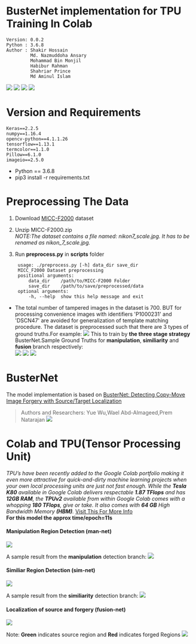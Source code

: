 # BusterNet implementation for TPU Training In Colab

    Version: 0.0.2  
    Python : 3.6.8
    Author : Shakir Hossain
             Md. Nazmuddoha Ansary
             Mohammad Bin Monjil
             Habibur Rahman
             Shahriar Prince
             Md Aminul Islam
    
![](/info/src_img/python.ico?raw=true )
![](/info/src_img/tensorflow.ico?raw=true)
![](/info/src_img/keras.ico?raw=true)
![](/info/src_img/col.ico?raw=true)

# Version and Requirements
    Keras==2.2.5  
    numpy==1.16.4  
    opencv-python==4.1.1.26  
    tensorflow==1.13.1 
    termcolor==1.1.0  
    Pillow==6.1.0
    imageio==2.5.0
      
* Python == 3.6.8
* pip3 install -r requirements.txt

#  Preprocessing The Data
1. Download [MICC-F2000](http://lci.micc.unifi.it/labd/2015/01/copy-move-forgery-detection-and-localization/) dataset    
2. Unzip MICC-F2000.zip    
*NOTE:The dataset contains a file named: nikon7_scale.jpg. It has to be renamed as nikon_7_scale.jpg.*       
3. Run **preprocess.py** in **scripts** folder 
    
        usage: ./preprocess.py [-h] data_dir save_dir    
        MICC_F2000 Dataset preprocessing    
        positional arguments:    
            data_dir    /path/to/MICC-F2000 Folder    
            save_dir    /path/to/save/preprocessed/data    
        optional arguments:    
            -h, --help  show this help message and exit         

* The total number of tampered images in the dataset is 700. BUT for processing convenience images with identifiers 'P1000231' and 'DSCN47' are avoided for generalization of template matching procedure.
The dataset is preprocessed such that there are 3 types of ground truths.For example:
![](/info/img.jpg?raw=true)
This to train by **the three stage strategy** BusterNet.Sample Ground Truths for **manipulation**, **similiarity** and **fusion** branch respectively:  
![](/info/man.png?raw=true)
![](/info/sim.png?raw=true)
![](/info/gt.png?raw=true)

# BusterNet
The model implementation is based on [BusterNet: Detecting Copy-Move Image Forgery with Source/Target Localization](https://link.springer.com/chapter/10.1007/978-3-030-01231-1_11)
> Authors and Researchers: Yue Wu,Wael Abd-Almageed,Prem Natarajan 
![](/info/net.png?raw=true)

# Colab and TPU(Tensor Processing Unit)
*TPU’s have been recently added to the Google Colab portfolio making it even more attractive for quick-and-dirty machine learning projects when your own local processing units are just not fast enough. While the **Tesla K80** available in Google Colab delivers respectable **1.87 TFlops** and has **12GB RAM**, the **TPUv2** available from within Google Colab comes with a whopping **180 TFlops**, give or take. It also comes with **64 GB** High Bandwidth Memory **(HBM)**.*
[Visit This For More Info](https://medium.com/@jannik.zuern/using-a-tpu-in-google-colab-54257328d7da)  
**For this model the approx time/epoch=11s**

#### Manipulation Region Detection (man-net)
![](/info/man_net.png?raw=true)

A sample result from the **manipulation** detection branch:
![](/info/manp.png?raw=true)
#### Similiar Region Detection (sim-net)
![](/info/sim_net.png?raw=true)

A sample result from the **similiarity** detection branch:
![](/info/simp.png?raw=true)

#### Localization of source and forgery (fusion-net)
![](/info/fusion_net.png?raw=true)

Note: **Green** indicates source region and **Red** indicates forged Regions 
![](/info/fp.png?raw=true)

